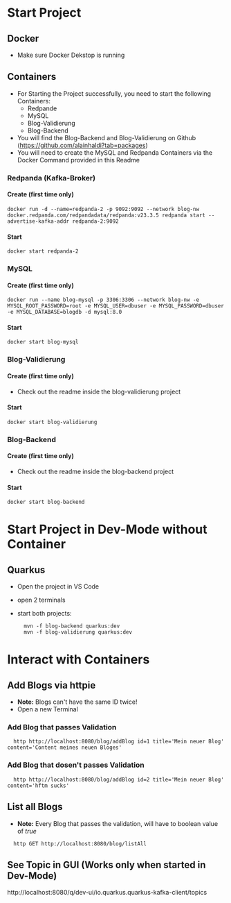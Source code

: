 # Start Project

## Docker

- Make sure Docker Dekstop is running

## Containers

- For Starting the Project successfully, you need to start the following Containers:
  - Redpande
  - MySQL
  - Blog-Validierung
  - Blog-Backend
- You will find the Blog-Backend and Blog-Validierung on Github (https://github.com/alainhaldi?tab=packages)
- You will need to create the MySQL and Redpanda Containers via the Docker Command provided in this Readme

### Redpanda (Kafka-Broker)

#### Create (first time only)

```
docker run -d --name=redpanda-2 -p 9092:9092 --network blog-nw docker.redpanda.com/redpandadata/redpanda:v23.3.5 redpanda start --advertise-kafka-addr redpanda-2:9092
```

#### Start

```
docker start redpanda-2
```

### MySQL

#### Create (first time only)

```
docker run --name blog-mysql -p 3306:3306 --network blog-nw -e MYSQL_ROOT_PASSWORD=root -e MYSQL_USER=dbuser -e MYSQL_PASSWORD=dbuser -e MYSQL_DATABASE=blogdb -d mysql:8.0
```

#### Start

```
docker start blog-mysql
```

### Blog-Validierung

#### Create (first time only)

- Check out the readme inside the blog-validierung project

#### Start

```
docker start blog-validierung
```

### Blog-Backend

#### Create (first time only)

- Check out the readme inside the blog-backend project

#### Start

```
docker start blog-backend
```

# Start Project in Dev-Mode without Container

## Quarkus

- Open the project in VS Code
- open 2 terminals
- start both projects:

  ```
    mvn -f blog-backend quarkus:dev
    mvn -f blog-validierung quarkus:dev
  ```

# Interact with Containers

## Add Blogs via httpie

- **Note:** Blogs can't have the same ID twice!
- Open a new Terminal

### Add Blog that passes Validation

```
  http http://localhost:8080/blog/addBlog id=1 title='Mein neuer Blog' content='Content meines neuen Bloges'
```

### Add Blog that dosen't passes Validation

```
  http http://localhost:8080/blog/addBlog id=2 title='Mein neuer Blog' content='hftm sucks'
```

## List all Blogs

- **Note:** Every Blog that passes the validation, will have to boolean value of _true_

```
  http GET http://localhost:8080/blog/listAll
```

## See Topic in GUI (Works only when started in Dev-Mode)

http://localhost:8080/q/dev-ui/io.quarkus.quarkus-kafka-client/topics
